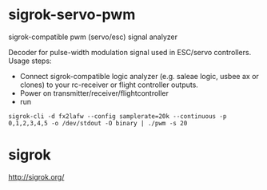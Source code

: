 # sigrok-servo-pwm
sigrok-compatible pwm (servo/esc) signal analyzer


Decoder for pulse-width modulation signal used in ESC/servo controllers. 
Usage steps:
* Connect sigrok-compatible logic analyzer (e.g. saleae logic, usbee ax or clones) to your rc-receiver or flight controller outputs.
* Power on transmitter/receiver/flightcontroller
* run 
```
sigrok-cli -d fx2lafw --config samplerate=20k --continuous -p 0,1,2,3,4,5 -o /dev/stdout -O binary | ./pwm -s 20 
```

# sigrok

http://sigrok.org/ 

